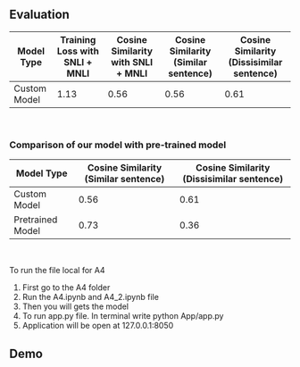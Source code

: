 ##  Evaluation

| Model Type  | Training Loss with SNLI + MNLI | Cosine Similarity with SNLI + MNLI |Cosine Similarity (Similar sentence) |Cosine Similarity (Dissisimilar sentence) |
|--------|------------------|--------|--------|--------|
| Custom Model | 1.13      | 0.56 |  0.56 |  0.61  | 


<br>

### Comparison of our model with pre-trained model

| Model Type  | Cosine Similarity (Similar sentence)| Cosine Similarity (Dissisimilar sentence)  |
|--------|------------------|--------|
| Custom Model | 0.56      | 0.61  | 
| Pretrained Model| 0.73     | 0.36  |  






<br>

To run the file local for A4
1. First go to the A4 folder
2. Run the A4.ipynb and A4_2.ipynb file
3. Then you will gets the model
4. To run app.py file. In terminal write python App/app.py
5. Application will be open at 127.0.0.1:8050

## Demo
![]()
